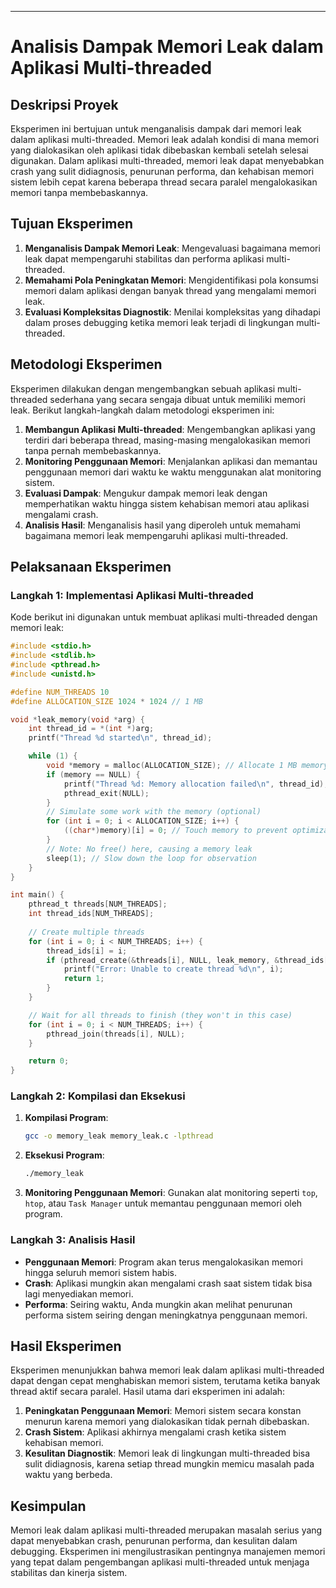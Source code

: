 ---

# Analisis Dampak Memori Leak dalam Aplikasi Multi-threaded

## Deskripsi Proyek

Eksperimen ini bertujuan untuk menganalisis dampak dari memori leak dalam aplikasi multi-threaded. Memori leak adalah kondisi di mana memori yang dialokasikan oleh aplikasi tidak dibebaskan kembali setelah selesai digunakan. Dalam aplikasi multi-threaded, memori leak dapat menyebabkan crash yang sulit didiagnosis, penurunan performa, dan kehabisan memori sistem lebih cepat karena beberapa thread secara paralel mengalokasikan memori tanpa membebaskannya.

## Tujuan Eksperimen

1. **Menganalisis Dampak Memori Leak**: Mengevaluasi bagaimana memori leak dapat mempengaruhi stabilitas dan performa aplikasi multi-threaded.
2. **Memahami Pola Peningkatan Memori**: Mengidentifikasi pola konsumsi memori dalam aplikasi dengan banyak thread yang mengalami memori leak.
3. **Evaluasi Kompleksitas Diagnostik**: Menilai kompleksitas yang dihadapi dalam proses debugging ketika memori leak terjadi di lingkungan multi-threaded.

## Metodologi Eksperimen

Eksperimen dilakukan dengan mengembangkan sebuah aplikasi multi-threaded sederhana yang secara sengaja dibuat untuk memiliki memori leak. Berikut langkah-langkah dalam metodologi eksperimen ini:

1. **Membangun Aplikasi Multi-threaded**: Mengembangkan aplikasi yang terdiri dari beberapa thread, masing-masing mengalokasikan memori tanpa pernah membebaskannya.
2. **Monitoring Penggunaan Memori**: Menjalankan aplikasi dan memantau penggunaan memori dari waktu ke waktu menggunakan alat monitoring sistem.
3. **Evaluasi Dampak**: Mengukur dampak memori leak dengan memperhatikan waktu hingga sistem kehabisan memori atau aplikasi mengalami crash.
4. **Analisis Hasil**: Menganalisis hasil yang diperoleh untuk memahami bagaimana memori leak mempengaruhi aplikasi multi-threaded.

## Pelaksanaan Eksperimen

### Langkah 1: Implementasi Aplikasi Multi-threaded

Kode berikut ini digunakan untuk membuat aplikasi multi-threaded dengan memori leak:

```c
#include <stdio.h>
#include <stdlib.h>
#include <pthread.h>
#include <unistd.h>

#define NUM_THREADS 10
#define ALLOCATION_SIZE 1024 * 1024 // 1 MB

void *leak_memory(void *arg) {
    int thread_id = *(int *)arg;
    printf("Thread %d started\n", thread_id);

    while (1) {
        void *memory = malloc(ALLOCATION_SIZE); // Allocate 1 MB memory
        if (memory == NULL) {
            printf("Thread %d: Memory allocation failed\n", thread_id);
            pthread_exit(NULL);
        }
        // Simulate some work with the memory (optional)
        for (int i = 0; i < ALLOCATION_SIZE; i++) {
            ((char*)memory)[i] = 0; // Touch memory to prevent optimization
        }
        // Note: No free() here, causing a memory leak
        sleep(1); // Slow down the loop for observation
    }
}

int main() {
    pthread_t threads[NUM_THREADS];
    int thread_ids[NUM_THREADS];
    
    // Create multiple threads
    for (int i = 0; i < NUM_THREADS; i++) {
        thread_ids[i] = i;
        if (pthread_create(&threads[i], NULL, leak_memory, &thread_ids[i]) != 0) {
            printf("Error: Unable to create thread %d\n", i);
            return 1;
        }
    }

    // Wait for all threads to finish (they won't in this case)
    for (int i = 0; i < NUM_THREADS; i++) {
        pthread_join(threads[i], NULL);
    }

    return 0;
}
```

### Langkah 2: Kompilasi dan Eksekusi

1. **Kompilasi Program**:
   ```bash
   gcc -o memory_leak memory_leak.c -lpthread
   ```

2. **Eksekusi Program**:
   ```bash
   ./memory_leak
   ```

3. **Monitoring Penggunaan Memori**:
   Gunakan alat monitoring seperti `top`, `htop`, atau `Task Manager` untuk memantau penggunaan memori oleh program.

### Langkah 3: Analisis Hasil

- **Penggunaan Memori**: Program akan terus mengalokasikan memori hingga seluruh memori sistem habis.
- **Crash**: Aplikasi mungkin akan mengalami crash saat sistem tidak bisa lagi menyediakan memori.
- **Performa**: Seiring waktu, Anda mungkin akan melihat penurunan performa sistem seiring dengan meningkatnya penggunaan memori.

## Hasil Eksperimen

Eksperimen menunjukkan bahwa memori leak dalam aplikasi multi-threaded dapat dengan cepat menghabiskan memori sistem, terutama ketika banyak thread aktif secara paralel. Hasil utama dari eksperimen ini adalah:

1. **Peningkatan Penggunaan Memori**: Memori sistem secara konstan menurun karena memori yang dialokasikan tidak pernah dibebaskan.
2. **Crash Sistem**: Aplikasi akhirnya mengalami crash ketika sistem kehabisan memori.
3. **Kesulitan Diagnostik**: Memori leak di lingkungan multi-threaded bisa sulit didiagnosis, karena setiap thread mungkin memicu masalah pada waktu yang berbeda.

## Kesimpulan

Memori leak dalam aplikasi multi-threaded merupakan masalah serius yang dapat menyebabkan crash, penurunan performa, dan kesulitan dalam debugging. Eksperimen ini mengilustrasikan pentingnya manajemen memori yang tepat dalam pengembangan aplikasi multi-threaded untuk menjaga stabilitas dan kinerja sistem.
